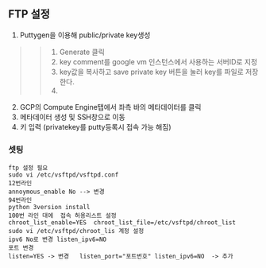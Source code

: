 ## FTP 설정
1. Puttygen을 이용해 public/private key생성 
>> 1. Generate 클릭
>> 2. key comment를 google vm 인스턴스에서 사용하는 서버ID로 지정
>> 3. key값을 복사하고 save private key 버튼을 눌러 key를 파일로 저장한다.
>> 4. 
2. GCP의 Compute Engine탭에서 좌측 바의 메타데이터를 클릭
3. 메타데이터 생성 및 SSH창으로 이동
4. 키 입력 (privatekey를 putty등록시 접속 가능 해짐)

### 셋팅
```
ftp 설정 필요
sudo vi /etc/vsftpd/vsftpd.conf
12번라인 
annoymous_enable No --> 변경
94번라인
python 3version install
100번 라인 대에  접속 허용리스트 설정
chroot_list_enable=YES  chroot_list_file=/etc/vsftpd/chroot_list
sudo vi /etc/vsftpd/chroot_lis 계정 설정
ipv6 No로 변경 listen_ipv6=NO
포트 변경
listen=YES -> 변경   listen_port="포트번호" listen_ipv6=NO  -> 추가

```